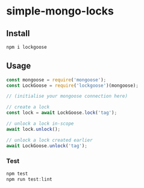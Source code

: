 # simple-mongo-locks

## Install

```bash
npm i lockgoose
```

## Usage

```javascript
const mongoose = require('mongoose');
const LockGoose = require('lockgoose')(mongoose);

// (initialise your mongoose connection here)

// create a lock
const lock = await LockGoose.lock('tag');

// unlock a lock in-scope
await lock.unlock();

// unlock a lock created earlier
await LockGoose.unlock('tag');
```

### Test

```javascript
npm test
npm run test:lint
```
